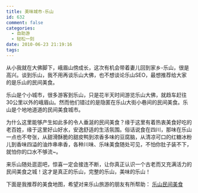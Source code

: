 ```yaml
---
title: 美味城市-乐山
id: 632
comment: false
categories:
  - 自助游
  - 轻松一刻
date: 2010-06-23 21:19:16
tags:
---
```


从小我就在大佛脚下，峨眉山傍成长，这次有机会带着妻儿回到家乡-乐山，很是高兴。谈到乐山，我不用再谈乐山大佛，也不想谈论乐山SEO，最想推荐给大家的是乐山的民间美食。

乐山是个小城市，很多游客到乐山，只是花半天时间游览乐山大佛，就趋车赶往30公里以外的峨眉山。然而他们错过的是隐匿在乐山大街小巷间的民间美食。乐山是个地地道道的民间美食城市。

为什么这里能够产生如此多的令人垂涎的民间美食？缘于这里有着热衷美食好吃的老百姓，缘于这里好山好水，安逸舒适的生活氛围。俗话说食在四川，那味在乐山一点也不夸张，从甜滑酥脆的甜皮鸭到浓香多味的豆腐脑，从清凉可口的红糖冰粉儿到香味四溢的油炸串串香，各种川味、乐味美食随处可见，不怕你肚子装不下，就怕你的口水不够流~。

来乐山随处逛逛吧，惊喜一定会接连不断，让你真正认识一个古老而又充满活力的民间美食之城！这才是真正的乐山，完整的乐山，美味的乐山！

下面是我推荐的美食地图，希望对来乐山旅游的朋友有所帮助：
[乐山民间美食](http://ditu.google.com/maps/ms?ie=UTF8&amp;brcurrent=3,0x36e8a0d008601659:0x497f9b83c369242a,0%3B5,0,0&amp;msa=0&amp;msid=115660053751742267591.000489aba6b8c92783d0d&amp;ll=29.574651,103.745441&amp;spn=0.044789,0.051498&amp;z=13&amp;source=embed)